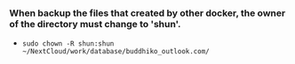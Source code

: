 ### When backup the files that created by other docker, the owner of the directory must change to 'shun'.
- `sudo chown -R shun:shun ~/NextCloud/work/database/buddhiko_outlook.com/`
